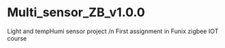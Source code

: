 # Multi_sensor_ZB_v1.0.0
Light and tempHumi sensor project /n
First assignment in Funix zigbee IOT course
